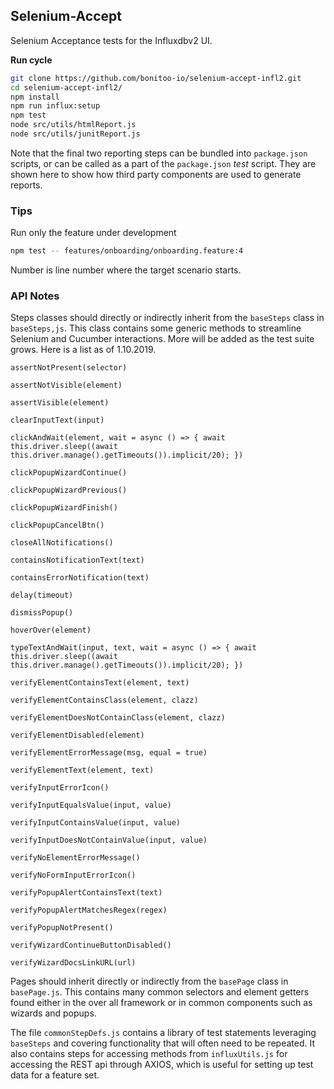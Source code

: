 ## Selenium-Accept

Selenium Acceptance tests for the Influxdbv2 UI.  

**Run cycle**

```bash
git clone https://github.com/bonitoo-io/selenium-accept-infl2.git
cd selenium-accept-infl2/
npm install
npm run influx:setup
npm test
node src/utils/htmlReport.js
node src/utils/junitReport.js
```

Note that the final two reporting steps can be bundled into `package.json` scripts, or can be called as a part of the `package.json` *test* script.  They are shown here to show how third party components are used to generate reports.


### Tips

Run only the feature under development

```bash
npm test -- features/onboarding/onboarding.feature:4
```

Number is line number where the target scenario starts.

### API Notes

Steps classes should directly or indirectly inherit from the `baseSteps` class in `baseSteps,js`.  This class contains some generic methods to streamline Selenium and Cucumber interactions.  More will be added as the test suite grows.  Here is a list as of 1.10.2019.

`assertNotPresent(selector)`

`assertNotVisible(element)`

`assertVisible(element)`

`clearInputText(input)`

`clickAndWait(element,
        wait = async () => { await this.driver.sleep((await this.driver.manage().getTimeouts()).implicit/20); })`

`clickPopupWizardContinue()`

`clickPopupWizardPrevious()`

`clickPopupWizardFinish()`

`clickPopupCancelBtn()`

`closeAllNotifications()`

`containsNotificationText(text)`

`containsErrorNotification(text)`

`delay(timeout)`

`dismissPopup()`

`hoverOver(element)`

`typeTextAndWait(input, text,
        wait = async () => { await this.driver.sleep((await this.driver.manage().getTimeouts()).implicit/20); })`

`verifyElementContainsText(element, text)`

`verifyElementContainsClass(element, clazz)`

`verifyElementDoesNotContainClass(element, clazz)`

`verifyElementDisabled(element)`

`verifyElementErrorMessage(msg, equal = true)`

`verifyElementText(element, text)`

`verifyInputErrorIcon()`

`verifyInputEqualsValue(input, value)`

`verifyInputContainsValue(input, value)`

`verifyInputDoesNotContainValue(input, value)`

`verifyNoElementErrorMessage()`

`verifyNoFormInputErrorIcon()`

`verifyPopupAlertContainsText(text)`

`verifyPopupAlertMatchesRegex(regex)`               

`verifyPopupNotPresent()`

`verifyWizardContinueButtonDisabled()`

`verifyWizardDocsLinkURL(url)`

Pages should inherit directly or indirectly from the `basePage` class in `basePage.js`.  This contains many common selectors and element getters found either in the over all framework or in common components such as wizards and popups.  

The file `commonStepDefs.js` contains a library of test statements leveraging `baseSteps` and covering functionality that will often need to be repeated.  It also contains steps for accessing methods from `influxUtils.js` for accessing the REST api through AXIOS, which is useful for setting up test data for a feature set.
